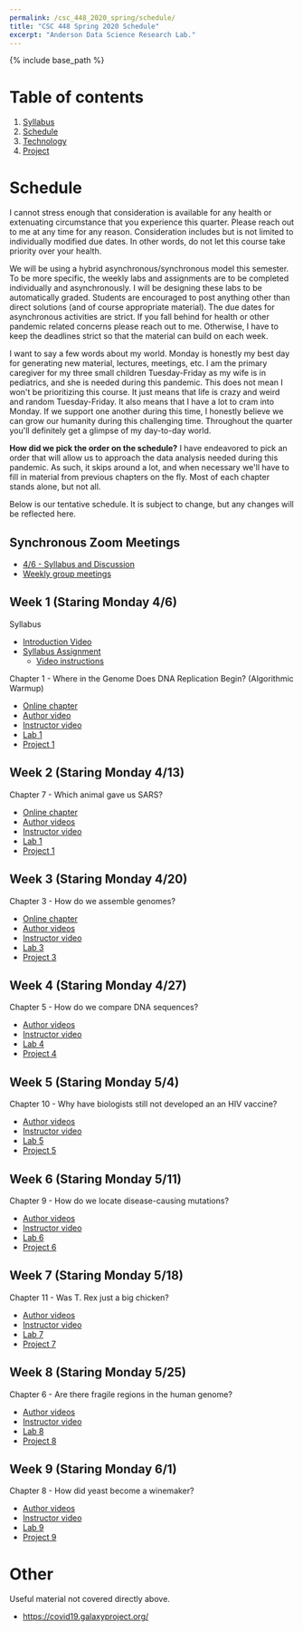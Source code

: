 ```yaml
---
permalink: /csc_448_2020_spring/schedule/
title: "CSC 448 Spring 2020 Schedule"
excerpt: "Anderson Data Science Research Lab."
---
```


{% include base_path %}

# Table of contents
1. [Syllabus](/csc_448_2020_spring/)
2. [Schedule](/csc_448_2020_spring/schedule/)
3. [Technology](/csc_448_2020_spring/technology/)
4. [Project](/csc_448_2020_spring/project/)

# Schedule
I cannot stress enough that consideration is available for any health or
extenuating circumstance that you experience this quarter. Please reach out to me
at any time for any reason. Consideration includes but is not limited to individually
modified due dates. In other words, do not let this course take priority over your health.

We will be using a hybrid asynchronous/synchronous model this semester.
To be more specific, the weekly labs and assignments are to be completed individually and asynchronously.
I will be designing these labs to be automatically graded. Students are encouraged to post anything other than direct solutions (and of course appropriate material).
The due dates for asynchronous activities are strict. If you fall behind for health or other pandemic related
concerns please reach out to me. Otherwise, I have to keep the deadlines strict so that the material can build
on each week.

I want to say a few words about my world. Monday is honestly my best day for generating new material, lectures, meetings, etc.
I am the primary caregiver for my three small children Tuesday-Friday as my wife is in pediatrics, and she is needed during this pandemic.
This does not mean I won't be prioritizing this course. It just means that life is crazy and weird and random Tuesday-Friday. It also means
that I have a lot to cram into Monday. If we support one another during this time, I honestly believe we
can grow our humanity during this challenging time. Throughout the quarter you'll definitely get a glimpse of my day-to-day world.

**How did we pick the order on the schedule?** I have endeavored to pick an order that will allow us to approach the data analysis
needed during this pandemic. As such, it skips around a lot, and when necessary we'll have to
fill in material from previous chapters on the fly. Most of each chapter stands alone, but not all.

Below is our tentative schedule. It is subject to change, but any changes will be reflected here.

## Synchronous Zoom Meetings
* <a href="https://calpoly.zoom.us/j/512300575?pwd=ZkV5TURtS210YTFJSWE1cWNHN3I4QT09">4/6 - Syllabus and Discussion</a>
* <a href="https://nbviewer.jupyter.org/github/anderson-github-classroom/csc-448-student/blob/master/groups/Assignments.ipynb">Weekly group meetings</a>

## Week 1 (Staring Monday 4/6)
Syllabus
* <a href="https://calpoly.zoom.us/rec/share/ysFSJJzO2F9JXIGdx3nnf_YQMILrX6a8hnUa_6ZfxUqjgx6AnKeSbpB3twVncZBf">Introduction Video</a>
* <a href="https://classroom.github.com/a/J7LtoHmW">Syllabus Assignment</a>
    * <a href="https://calpoly.zoom.us/rec/play/uZN8JOug_D83HYWX4gSDV6B_W460KqisgyIX-PsNyBu3WyQHMQbwYbsXMbRLKZ19azo9MByKW42VEqYy">Video instructions</a>

Chapter 1 - Where in the Genome Does DNA Replication Begin? (Algorithmic Warmup)
* <a href="https://www.bioinformaticsalgorithms.org/bioinformatics-chapter-1">Online chapter</a>
* <a href="https://www.bioinformaticsalgorithms.org/lecture-videos?wix-vod-comp-id=comp-k75quwn2">Author video</a>
* <a href="">Instructor video</a>
* <a href="">Lab 1</a>
* <a href="">Project 1</a>

## Week 2 (Staring Monday 4/13)
Chapter 7 - Which animal gave us SARS?
* <a href="https://www.bioinformaticsalgorithms.org/bioinformatics-chapter-7">Online chapter</a>
* <a href="https://www.bioinformaticsalgorithms.org/lecture-videos">Author videos</a>
* <a href="">Instructor video</a>
* <a href="">Lab 1</a>
* <a href="">Project 1</a>

## Week 3 (Staring Monday 4/20)
Chapter 3 - How do we assemble genomes?
* <a href="https://www.bioinformaticsalgorithms.org/bioinformatics-chapter-3">Online chapter</a>
* <a href="https://www.bioinformaticsalgorithms.org/lecture-videos">Author videos</a>
* <a href="">Instructor video</a>
* <a href="">Lab 3</a>
* <a href="">Project 3</a>

## Week 4 (Staring Monday 4/27)
Chapter 5 - How do we compare DNA sequences?
* <a href="https://www.bioinformaticsalgorithms.org/lecture-videos">Author videos</a>
* <a href="">Instructor video</a>
* <a href="">Lab 4</a>
* <a href="">Project 4</a>

## Week 5 (Staring Monday 5/4)
Chapter 10 - Why have biologists still not developed an an HIV vaccine?
* <a href="https://www.bioinformaticsalgorithms.org/lecture-videos">Author videos</a>
* <a href="">Instructor video</a>
* <a href="">Lab 5</a>
* <a href="">Project 5</a>

## Week 6 (Staring Monday 5/11)
Chapter 9 - How do we locate disease-causing mutations?
* <a href="https://www.bioinformaticsalgorithms.org/lecture-videos">Author videos</a>
* <a href="">Instructor video</a>
* <a href="">Lab 6</a>
* <a href="">Project 6</a>

## Week 7 (Staring Monday 5/18)
Chapter 11 - Was T. Rex just a big chicken?
* <a href="https://www.bioinformaticsalgorithms.org/lecture-videos">Author videos</a>
* <a href="">Instructor video</a>
* <a href="">Lab 7</a>
* <a href="">Project 7</a>

## Week 8 (Staring Monday 5/25)
Chapter 6 - Are there fragile regions in the human genome?
* <a href="https://www.bioinformaticsalgorithms.org/lecture-videos">Author videos</a>
* <a href="">Instructor video</a>
* <a href="">Lab 8</a>
* <a href="">Project 8</a>

## Week 9 (Staring Monday 6/1)
Chapter 8 - How did yeast become a winemaker?
* <a href="https://www.bioinformaticsalgorithms.org/lecture-videos">Author videos</a>
* <a href="">Instructor video</a>
* <a href="">Lab 9</a>
* <a href="">Project 9</a>

# Other
Useful material not covered directly above.
* https://covid19.galaxyproject.org/

